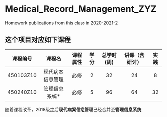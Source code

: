 # Medical_Record_Management_ZYZ
Homework publications from this class in 2020-2021-2
## 这个项目对应如下课程
|课程编号|课程名|课程属性|学分|总学时(周)|讲课（含研讨）|实践|
| :----: |:----: |:----: |:----: |:----: |:----: |:----: |
|450103Z10	|现代病案信息管理	|必修	|2	|32|24|8|
|450240Z10| 	管理信息系统* 	|必修 |	5 |	96 	|64 |	32 |
随着课程改革，2018级之后**现代病案信息管理**已经合并至**管理信息系统**
